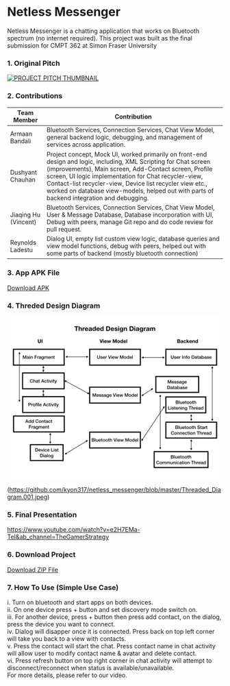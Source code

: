 # Netless Messenger
Netless Messenger is a chatting application that works on Bluetooth spectrum (no internet required).
This project was built as the final submission for CMPT 362 at Simon Fraser University

### 1. Original Pitch 
[![PROJECT PITCH THUMBNAIL](https://img.youtube.com/vi/d-pzWBWP9Aw/hqdefault.jpg)](https://www.youtube.com/watch?v=d-pzWBWP9Aw)


### 2. Contributions
|Team Member     | Contribution      |
|----------------|-------------------|
|Armaan Bandali  | Bluetooth Services, Connection Services, Chat View Model, general backend logic, debugging, and management of services across application.                    |
|Dushyant Chauhan|      Project concept, Mock UI, worked primarily on front-end design and logic, including, XML Scripting for Chat screen (improvements), Main screen, Add-Contact screen, Profile screen, UI logic implementation for Chat recycler-view, Contact-list recycler-view, Device list recycler view etc., worked on database view-models, helped out with parts of backend integration and debugging.                 |
|Jiaqing Hu (Vincent)| Bluetooth Services, Connection Services, Chat View Model, User & Message Database, Database incorporation with UI, Debug with peers, manage Git repo and do code review for pull request.|
|Reynolds Ladestu |  Dialog UI, empty list custom view logic, database queries and view model functions, debug with peers, helped out with some parts of backend (mostly bluetooth connection)|


### 3. App APK File
<a id="raw-url" href="https://github.com/kyon317/netless_messenger/releases/download/v1.0.0/Netless_Messenger.apk">Download APK</a>

### 4. Threded Design Diagram
![Threaded Design Diagram](https://github.com/kyon317/netless_messenger/blob/master/Threaded_Diagram.001.jpeg)

(https://github.com/kyon317/netless_messenger/blob/master/Threaded_Diagram.001.jpeg)

### 5. Final Presentation
https://www.youtube.com/watch?v=e2H7EMa-TeI&ab_channel=TheGamerStrategy

### 6. Download Project
<a id="project-zip" href="https://github.com/kyon317/netless_messenger/releases/download/v1.0.0/Netless_Messenger.apk.included.zip">Download ZIP File</a>

### 7. How To Use (Simple Use Case)<br/>
i. Turn on bluetooth and start apps on both devices.<br/>
ii. On one device press + button and set discovery mode switch on.<br/>
iii. For another device, press + button then press add contact, on the dialog, press the device you want to connect.<br/>
iv. Dialog will disapper once it is connected. Press back on top left corner will take you back to a view with contacts.<br/>
v. Press the contact will start the chat. Press contact name in chat activity will allow user to modify contact name & avatar and delete contact.<br/>
vi. Press refresh button on top right corner in chat activity will attempt to disconnect/reconnect when status is available/unavailable.<br/>
For more details, please refer to our video.
